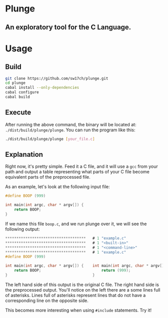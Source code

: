 Plunge
======

An exploratory tool for the C Language.
---------------------------------------

Usage
=====

Build
-----

```sh
git clone https://github.com/sw17ch/plunge.git
cd plunge
cabal install --only-dependencies
cabal configure
cabal build
```

Execute
-------

After running the above command, the binary will be located at:
`./dist/build/plunge/plunge`. You can run the program like this:

```sh
./dist/build/plunge/plunge [your_file.c]
```

Explanation
-----------

Right now, it's pretty simple. Feed it a C file, and it will use a `gcc` from
your path and output a table representing what parts of your C file become
equivalent parts of the preprocessed file.

As an example, let's look at the following input file:

```C
#define BOOP (999)

int main(int argc, char * argv[]) {
    return BOOP;
}
```

If we name this file `boop.c`, and we run plunge over it, we will see the
following output:

```C
************************************   # 1 "example.c"
************************************   # 1 "<built-in>"
************************************   # 1 "<command-line>"
************************************   # 1 "example.c"
#define BOOP (999)

int main(int argc, char * argv[]) {    int main(int argc, char * argv[]) {
    return BOOP;                           return (999);
}                                      }
```

The left hand side of this output is the original C file. The right hand side
is the preprocessed output. You'll notice on the left there are a some lines
full of asterisks. Lines full of asterisks represent lines that do not have a
corresponding line on the opposite side.

This becomes more interesting when using `#include` statements. Try it!
